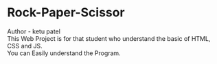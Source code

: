 # Rock-Paper-Scissor

Author - ketu patel 
<br>
This Web Project is for that student who understand the basic of HTML, CSS and JS. 
<br>
You can Easily understand the Program.

